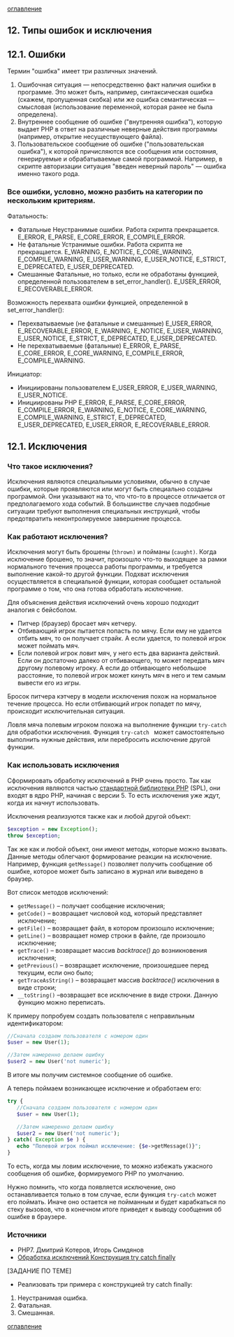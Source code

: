 [оглавление](../README.md)



## 12. Типы ошибок и исключения

## 12.1. Ошибки

Термин "ошибка" имеет три различных значений. 

1. Ошибочная ситуация — непосредственно факт наличия ошибки в программе. Это может быть, например, синтаксическая ошибка (скажем, пропущенная скобка) или же ошибка семантическая — смысловая (использование переменной, которая ранее не была определена). 
2. Внутреннее сообщение об ошибке ("внутренняя ошибка"), которую выдает PHP в ответ на различные неверные действия программы (например, открытие несуществующего файла). 
3. Пользовательское сообщение об ошибке ("пользовательская ошибка"), к которой причисляются все сообщения или состояния, генерируемые и обрабатываемые самой программой. Например, в скрипте авторизации ситуация "введен неверный пароль" — ошибка именно такого рода.

### Все ошибки, условно, можно разбить на категории по нескольким критериям.

Фатальность:

- Фатальные
  Неустранимые ошибки. Работа скрипта прекращается.
  E_ERROR, E_PARSE, E_CORE_ERROR, E_COMPILE_ERROR.
- Не фатальные
  Устранимые ошибки. Работа скрипта не прекращается.
  E_WARNING, E_NOTICE, E_CORE_WARNING, E_COMPILE_WARNING, E_USER_WARNING, E_USER_NOTICE, E_STRICT, E_DEPRECATED, E_USER_DEPRECATED.
- Смешанные
  Фатальные, но только, если не обработаны функцией, определенной пользователем в set_error_handler().
  E_USER_ERROR, E_RECOVERABLE_ERROR.


Возможность перехвата ошибки функцией, определенной в set_error_handler():

- Перехватываемые (не фатальные и смешанные)
  E_USER_ERROR, E_RECOVERABLE_ERROR, E_WARNING, E_NOTICE, E_USER_WARNING, E_USER_NOTICE, E_STRICT, E_DEPRECATED, E_USER_DEPRECATED.
- Не перехватываемые (фатальные)
  E_ERROR, E_PARSE, E_CORE_ERROR, E_CORE_WARNING, E_COMPILE_ERROR, E_COMPILE_WARNING.


Инициатор:

- Инициированы пользователем
  E_USER_ERROR, E_USER_WARNING, E_USER_NOTICE.
- Инициированы PHP
  E_ERROR, E_PARSE, E_CORE_ERROR, E_COMPILE_ERROR, E_WARNING, E_NOTICE, E_CORE_WARNING, E_COMPILE_WARNING, E_STRICT, E_DEPRECATED, E_USER_DEPRECATED, E_USER_ERROR, E_RECOVERABLE_ERROR.



## 12.1. Исключения 

### Что такое исключения?

Исключения являются специальными условиями, обычно в случае ошибки, которые проявляются или могут быть специально созданы программой. Они указывают на то, что что-то в процессе отличается от предполагаемого хода событий. В большинстве случаев подобные ситуации требуют выполнения специальных инструкций, чтобы предотвратить неконтролируемое завершение процесса.


### Как работают исключения?

Исключения могут быть брошены (`thrown)` и пойманы (`caught)`. Когда исключение брошено, то значит, произошло что-то выходящее за рамки нормального течения процесса работы программы, и требуется выполнение какой-то другой функции. Подхват исключения осуществляется в специальной функции, которая сообщает остальной программе о том, что она готова обработать исключение.

Для объяснения действия исключений очень хорошо подходит аналогия с бейсболом.

- Питчер (браузер) бросает мяч кетчеру.
- Отбивающий игрок пытается попасть по мячу. Если ему не удается отбить мяч, то он получает страйк. А если удается, то полевой игрок может поймать мяч.
- Если полевой игрок ловит мяч, у него есть два варианта действий. Если он достаточно далеко от отбивающего, то может передать мяч другому полевому игроку. А если до отбивающего небольшое расстояние, то полевой игрок может кинуть мяч в него и тем самым вывести его из игры.

Бросок питчера кэтчеру в модели исключения похож на нормальное течение процесса. Но если отбивающий игрок попадет по мячу, происходит исключительная ситуация.

Ловля мяча полевым игроком похожа на выполнение функции `try-catch `для обработки исключения. Функция `try-catch ` может самостоятельно выполнить нужные действия, или перебросить исключение другой функции.


### Как использовать исключения

Сформировать обработку исключений в PHP очень просто. Так как исключения являются частью [стандартной библиотеки PHP](http://php.net/manual/en/book.spl.php) (SPL), они входят в ядро PHP, начиная с версии 5. То есть исключения уже ждут, когда их начнут использовать.

Исключения реализуются также как и любой другой объект:

```php
$exception = new Exception();
throw $exception;
```

Так же как и любой объект, они имеют методы, которые можно вызвать. Данные методы облегчают формирование реакции на исключение. Например, функция `getMessage()` позволяет получить сообщение об ошибке, которое может быть записано в журнал или выведено в браузер.

Вот список методов исключений:

- `getMessage()` – получает сообщение исключения;
- `getCode()` – возвращает числовой код, который представляет исключение;
- `getFile()` – возвращает файл, в котором произошло исключение;
- `getLine()` – возвращает номер строки в файле, где произошло исключение;
- `getTrace()` – возвращает массив *backtrace()* до возникновения исключения;
- `getPrevious()` – возвращает исключение, произошедшее перед текущим, если оно было;
- `getTraceAsString()` – возвращает массив *backtrace()* исключения в виде строки;
- `__toString()` –возвращает все исключение в виде строки. Данную функцию можно переписать.

К примеру попробуем создать пользователя с неправильным идентификатором:

```php
//Сначала создаем пользователя с номером один
$user = new User(1);

//Затем намеренно делаем ошибку
$user2 = new User('not numeric');
```

В итоге мы получим системное сообщение об ошибке.

А теперь поймаем возникающее исключение и обработаем его:

```php
try {
   //Сначала создаем пользователя с номером один
   $user = new User(1);

   //Затем намеренно делаем ошибку
   $user2 = new User('not numeric');
} catch( Exception $e ) {
   echo "Полевой игрок поймал исключение: {$e->getMessage()}";
}
```

То есть, когда мы ловим исключение, то можно избежать ужасного сообщения об ошибке, формируемого PHP по умолчанию.

Нужно помнить, что когда появляется исключение, оно останавливается только в том случае, если функция `try-catch` может его поймать. Иначе оно остается не пойманным и будет карабкаться по стеку вызовов, что в конечном итоге приведет к выводу сообщения об ошибке в браузере.



### Источники

- PHP7. Дмитрий Котеров, Игорь Симдянов
- [Обработка исключений Конструкция try catch finally](https://metanit.com/php/tutorial/8.1.php)

[ЗАДАНИЕ ПО ТЕМЕ]

- Реализовать три примера с конструкцией try catch finally:
1. Неустранимая ошибка.
2. Фатальная.
3. Смешанная.


[оглавление](../README.md)

